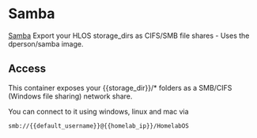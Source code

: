 # Samba

[Samba](https://download.samba.org/pub/samba/stable/) Export your HLOS storage_dirs as CIFS/SMB file shares - Uses the dperson/samba image.

## Access

This container exposes your {{storage_dir}}/\* folders as a SMB/CIFS (Windows file sharing) network share.

You can connect to it using windows, linux and mac via

```
smb://{{default_username}}@{{homelab_ip}}/HomelabOS
```
